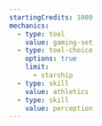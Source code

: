 ```yaml
---
startingCredits: 1000
mechanics:
  - type: tool
    value: gaming-set
  - type: tool-choice
    options: true
    limit:
      - starship
  - type: skill
    value: athletics
  - type: skill
    value: perception
---
```

